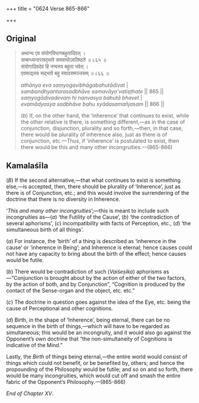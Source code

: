 +++
title = "0624 Verse 865-866"

+++
## Original 
>
> अथान्य एव संयोगविभागबहुतादिवत् ।  
> सम्बन्ध्यन्तरसद्भावे समवायोऽवतिष्ठते ॥ ८६५ ॥  
> संयोगादिवदेवं हि नन्वस्य बहुता भवेत् ।  
> एवमाद्यस्य सद्भावे बहु स्यादसमञ्जसम् ॥ ८६६ ॥ 
>
> *athānya eva saṃyogavibhāgabahutādivat* \|  
> *sambandhyantarasadbhāve samavāyo'vatiṣṭhate* \|\| 865 \|\|  
> *saṃyogādivadevaṃ hi nanvasya bahutā bhavet* \|  
> *evamādyasya sadbhāve bahu syādasamañjasam* \|\| 866 \|\| 
>
> (*b*) If, on the other hand, the ‘inherence’ that continues to exist, while the other relative is there, is something different,—as in the case of conjunction, disjunction, plurality and so forth,—then, in that case, there would be plurality of inherence also, just as there is of conjunction, etc.—Thus, if ‘inherence’ is postulated to exist, then there would be this and many other incongruities.—(865-866)



## Kamalaśīla

(*B*) If the second alternative,—that what continues to exist is something else,—is accepted, then, there should be plurality of ‘Inherence’, just as there is of Conjunction, etc.; and this would involve the surrendering of the doctrine that there is no diversity in Inherence.

‘*This and many other incongruities*’;—this is meant to include such incongruities as—(*a*) ‘the Futility of the Cause’, (*b*) ‘the contradiction of several aphorisms’, (*c*) incompatibility with facts of Perception, etc., (*d*) ‘the simultaneous birth of all things’.

(*а*) For instance, the ‘birth’ of a thing is described as ‘inherence in the cause’ or ‘inherence in Being’; and Inherence is eternal; hence causes could not have any capacity to bring about the birth of the effect; hence causes would be futile.

(*b*) There would be contradiction of such (*Vaiśeṣika*) aphorisms as—“Conjunction is brought about by the action of either of the two factors, by the action of both, and by Conjunction”, “Cognition is produced by the contact of the Sense-organ and the object, etc. etc.”

(*c*) The doctrine in question goes against the idea of the Eye, etc. being the cause of Perceptional and other cognitions.

(*d*) Birth, in the shape of ‘Inherence’, being eternal, there can be no sequence in the birth of things,—which will have to be regarded as simultaneous; this would be an incongruity, and it would also go against the Opponent’s own doctrine that “the non-simultaneity of Cognitions is indicative of the Mind.”

Lastly, the *Birth* of things being eternal,—the entire world would consist of things which could not benefit, or be benefited by, others; and hence the propounding of the Philosophy would be futile; and so on and so forth, there would be many incongruities, which would cut off and smash the entire fabric of the Opponent’s Philosophy.—(865-866)

*End of Chapter XV*.


